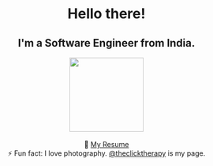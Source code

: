 <div align='center'>
  <h1>Hello there!</h1>
  <h2>I'm a Software Engineer from India.</h2>
  <img src="https://user-images.githubusercontent.com/48802492/127487351-35d01713-0cad-4cd9-a11c-0972f96d76ce.gif" height="150px" role="presentation" />
<br/><br/>
 📄  <a href="https://drive.google.com/file/d/1cJuNMbqxoLxLMdkEYHH_BCRkmePT7yA5/view">My Resume</a> <br/>
 ⚡ Fun fact: I love photography. <a href='https://www.instagram.com/theclicktherapy/'>@theclicktherapy</a> is my page.
</div>

